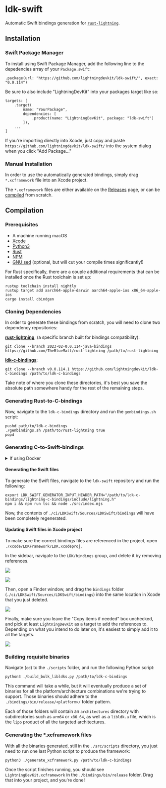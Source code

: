# ldk-swift

Automatic Swift bindings generation for [`rust-lightning`](https://github.com/lightningdevkit/rust-lightning).

## Installation

### Swift Package Manager
To install using Swift Package Manager, add the following line to the depedencies array of your `Package.swift`:
```
.package(url: "https://github.com/lightningdevkit/ldk-swift/", exact: "0.0.114")
```
Be sure to also include "LightningDevKit" into your packages target like so:

```
targets: [
    .target(
        name: "YourPackage",
        dependencies: [
            .product(name: "LightningDevKit", package: "ldk-swift")
        ]),
    ...
]
```

If you're importing directly into Xcode, just copy and paste `https://github.com/lightningdevkit/ldk-swift/` into the system dialog when you click "Add Package..."

### Manual Installation
In order to use the automatically generated bindings, simply drag `*.xcframework` file into an Xcode project.

The `*.xcframework` files are either available on
the [Releases](https://github.com/lightningdevkit/ldk-swift/releases) page, or can be [compiled](#Compilation)
from scratch.

## Compilation

### Prerequisites

-   A machine running macOS
-   [Xcode](https://xcodereleases.com/)
-   [Python3](https://programwithus.com/learn/python/install-python3-mac)
-   [Rust](https://www.rust-lang.org/tools/install)
-	[NPM](https://docs.npmjs.com/downloading-and-installing-node-js-and-npm)
-   [GNU sed](https://formulae.brew.sh/formula/gnu-sed) (optional, but will cut your compile times significantly!)

For Rust specifically, there are a couple additional requirements that can be installed once the Rust toolchain
is set up:

```shell
rustup toolchain install nightly
rustup target add aarch64-apple-darwin aarch64-apple-ios x86_64-apple-ios
cargo install cbindgen
```

### Cloning Dependencies

In order to generate these bindings from scratch, you will need to clone two dependency repositories:

**[rust-lightning](https://github.com/lightningdevkit/rust-lightning)**, (a specific branch built for bindings compatibility):

```shell
git clone --branch 2023-02-0.0.114-java-bindings https://github.com/TheBlueMatt/rust-lightning /path/to/rust-lightning
```

**[ldk-c-bindings](https://github.com/lightningdevkit/ldk-c-bindings)**:

```shell
git clone --branch v0.0.114.1 https://github.com/lightningdevkit/ldk-c-bindings /path/to/ldk-c-bindings
```

Take note of where you clone these directories, it's best you save the absolute path somewhere handy for the rest of the remaining steps.

### Generating Rust-to-C-bindings

Now, navigate to the `ldk-c-bindings` directory and run the `genbindings.sh` script:

```shell
pushd path/to/ldk-c-bindings
./genbindings.sh /path/to/rust-lightning true
popd
```

### Generating C-to-Swift-bindings

<details>
<summary>If using Docker</summary>

If you're using Docker to generate the Swift bindings, navigate (if you're not already there from the
previous step) to the `ldk-c-bindings` directory and open the file located here:

`/path/to/ldk-c-bindings/lightning-c-bindings/Cargo.toml`

In that file, you will see four lines specifying the `lightning`, `lightning-persister`, `lightning-invoice`, and
`lightning-background-processor` dependencies. They will most likely show local paths to the `rust-lightning`
folder due to the previous `genbindings.sh` step. As Docker won't have access to local paths,
replace those lines with the following:

```yaml
lightning = { git = "https://github.com/thebluematt/rust-lightning", branch = "2023-02-0.0.114-java-bindings", default-features = false }
lightning-persister = { git = "https://github.com/thebluematt/rust-lightning", branch = "2023-02-0.0.114-java-bindings", default-features = false }
lightning-invoice = { git = "https://github.com/thebluematt/rust-lightning", branch = "2023-02-0.0.114-java-bindings", default-features = false }
lightning-background-processor = { git = "https://github.com/thebluematt/rust-lightning", branch = "2023-02-0.0.114-java-bindings", default-features = false }
lightning-rapid-gossip-sync = { git = "https://github.com/thebluematt/rust-lightning", branch = "2023-02-0.0.114-java-bindings", default-features = false }
```

You will note that the revision is unspecified and is currently just placeholder `xxx`s. To obtain the revision,
just navigate to the just clone custom `rust-lightning` directory and run:

```shell
cd /path/to/rust-lightning
git rev-parse HEAD
```

Take that commit hash and replace the `xxx` instances with it.

</details>

#### Generating the Swift files

To generate the Swift files, navigate to the `ldk-swift` repository and run the following:

```shell
export LDK_SWIFT_GENERATOR_INPUT_HEADER_PATH="/path/to/ldk-c-bindings/lightning-c-bindings/include/lightning.h"
npm i && npm run tsc && node ./src/index.mjs
```

Now, the contents of `./ci/LDKSwift/Sources/LDKSwift/bindings` will have been completely regenerated.

#### Updating Swift files in Xcode project

To make sure the correct bindings files are referenced in the project, open `./xcode/LDKFramework/LDK.xcodeproj`.

In the sidebar, navigate to the `LDK/bindings` group, and delete it by removing references.

![](https://user-images.githubusercontent.com/927534/178599884-36737de9-ae57-4d13-9617-5c12af2a7d5e.png)

![](https://user-images.githubusercontent.com/927534/178600008-9baa0d92-7c3f-499d-88b8-c86b19ab057f.png)

Then, open a Finder window, and drag the `bindings` folder (`./ci/LDKSwift/Sources/LDKSwift/bindings`) into the same location in Xcode that you just deleted.

![](https://user-images.githubusercontent.com/927534/178600978-9221e3e1-d227-450e-8937-dd2ad486975e.png)

Finally, make sure you leave the "Copy items if needed" box unchecked, and pick at least `LightningDevKit` as a target to add the references to. Depending on what you intend to do later on, it's easiest to simply add it to all the targets.

![](https://user-images.githubusercontent.com/927534/178601275-7688b088-8349-4dcb-ac1b-a56c2dffdaa2.png)

### Building requisite binaries

Navigate (`cd`) to the `./scripts` folder, and run the following Python script:

```shell
python3 ./build_bulk_libldks.py /path/to/ldk-c-bindings
```

This command will take a while, but it will eventually produce a set of binaries for all the
platform/architecture combinations we're trying to support. Those binaries should adhere to the
`./bindings/bin/release/<platform>/` folder pattern.

Each of those folders will contain an `architectures` directory with subdirectories such as `arm64`
or `x86_64`, as well as a `libldk.a` file, which is the `lipo` product of all the targeted
architectures.

### Generating the \*.xcframework files

With all the binaries generated, still in the `./src/scripts` directory, you just need to run one
last Python script to produce the framework:

```shell
python3 ./generate_xcframework.py /path/to/ldk-c-bindings
```

Once the script finishes running, you should see `LightningDevKit.xcframework` in the
`./bindings/bin/release` folder. Drag that into your project, and you're done!
